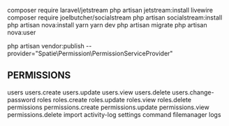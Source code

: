composer require laravel/jetstream
php artisan jetstream:install livewire
composer require joelbutcher/socialstream
php artisan socialstream:install
php artisan nova:install
yarn
yarn dev
php artisan migrate
php artisan nova:user


php artisan vendor:publish --provider="Spatie\Permission\PermissionServiceProvider"


PERMISSIONS
----------
users
users.create
users.update
users.view
users.delete
users.change-password
roles
roles.create
roles.update
roles.view
roles.delete
permissions
permissions.create
permissions.update
permissions.view
permissions.delete
import
activity-log
settings
command
filemanager
logs

